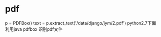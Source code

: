 # pdf
p = PDFBox()
text = p.extract_text('/data/django/jym/2.pdf')
python2.7下面利用java pdfbox 识别pdf文件
